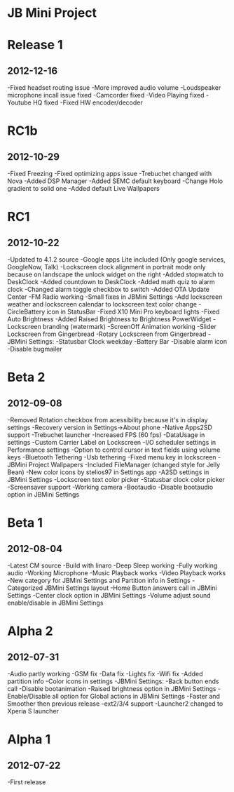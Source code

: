 JB Mini Project
===============

Release 1
==============
2012-12-16
--------------
-Fixed headset routing issue
-More improved audio volume
-Loudspeaker microphone incall issue fixed
-Camcorder fixed
-Video Playing fixed
-Youtube HQ fixed
-Fixed HW encoder/decoder


RC1b
==============
2012-10-29
--------------
-Fixed Freezing
-Fixed optimizing apps issue
-Trebuchet changed with Nova
-Added DSP Manager
-Added SEMC default keyboard
-Change Holo gradient to solid one
-Added default Live Wallpapers


RC1
==============
2012-10-22
--------------
-Updated to 4.1.2 source
-Google apps Lite included (Only google services, GoogleNow, Talk)
-Lockscreen clock alignment in portrait mode only because on landscape the unlock widget on the right
-Added stopwatch to DeskClock
-Added countdown to DeskClock
-Added math quiz to alarm clock
-Changed alarm toggle checkbox to switch
-Added OTA Update Center
-FM Radio working
-Small fixes in JBMini Settings
-Add lockscreen weather and lockscreen calendar to lockscreen text color change
-CircleBattery icon in StatusBar
-Fixed X10 Mini Pro keyboard lights
-Fixed Auto Brightness
-Added Raised Brightness to Brightness PowerWidget
-Lockscreen branding (watermark)
-ScreenOff Animation working
-Slider Lockscreen from Gingerbread
-Rotary Lockscreen from Gingerbread
-JBMini Settings:
-Statusbar Clock weekday
-Battery Bar
-Disable alarm icon
-Disable bugmailer


Beta 2
==========
2012-09-08
-----------
-Removed Rotation checkbox from acessibility because it's in display settings
-Recovery version in Settings->About phone
-Native Apps2SD support
-Trebuchet launcher
-Increased FPS (60 fps)
-DataUsage in settings
-Custom Carrier Label on Lockscreen
-I/O scheduler settings in Performance settings
-Option to control cursor in text fields using volume keys
-Bluetooth Tethering
-Usb tethering
-Fixed menu key in lockscreen
-JBMini Project Wallpapers
-Included FileManager (changed style for Jelly Bean)
-New color icons by stelios97 in Settings app
-A2SD settings in JBMini Settings
-Lockscreen text color picker
-Statusbar clock color picker
-Screensaver support
-Working camera
-Bootaudio
-Disable bootaudio option in JBMini Settings


Beta 1
==========
2012-08-04
-----------
-Latest CM source
-Build with linaro
-Deep Sleep working
-Fully working audio
-Working Microphone
-Music Playback works
-Video Playback works
-New category for JBMini Settings and Partition info in Settings
-Categorized JBMini Settings layout
-Home Button answers call in JBMini Settings
-Center clock option in JBMini Settings
-Volume adjust sound enable/disable in JBMini Settings


Alpha 2
=========
2012-07-31
-----------
-Audio partly working
-GSM fix
-Data fix
-Lights fix
-Wifi fix
-Added partition info
-Color icons in settings
-JBMini Settings:
-Back button ends call
-Disable bootanimation
-Raised brightness option in JBMini Settings
-Enable/Disable all option for Global actions in JBMini Settings
-Faster and Smoother then previous release
-ext2/3/4 support
-Launcher2 changed to Xperia S launcher


Alpha 1
=========
2012-07-22
-----------
-First release
